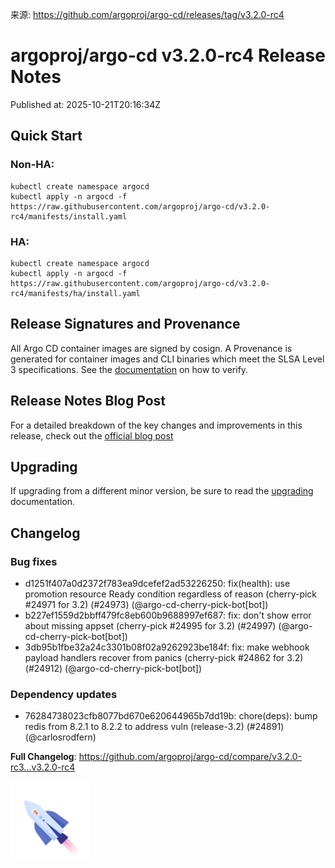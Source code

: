 来源: https://github.com/argoproj/argo-cd/releases/tag/v3.2.0-rc4

# argoproj/argo-cd v3.2.0-rc4 Release Notes

Published at: 2025-10-21T20:16:34Z

## Quick Start

### Non-HA:

```shell
kubectl create namespace argocd
kubectl apply -n argocd -f https://raw.githubusercontent.com/argoproj/argo-cd/v3.2.0-rc4/manifests/install.yaml
```

### HA:

```shell
kubectl create namespace argocd
kubectl apply -n argocd -f https://raw.githubusercontent.com/argoproj/argo-cd/v3.2.0-rc4/manifests/ha/install.yaml
```

## Release Signatures and Provenance

All Argo CD container images are signed by cosign.  A Provenance is generated for container images and CLI binaries which meet the SLSA Level 3 specifications. See the [documentation](https://argo-cd.readthedocs.io/en/stable/operator-manual/signed-release-assets) on how to verify.

## Release Notes Blog Post
For a detailed breakdown of the key changes and improvements in this release, check out the [official blog post](https://blog.argoproj.io/argo-cd-v3-0-release-candidate-a0b933f4e58f)

## Upgrading

If upgrading from a different minor version, be sure to read the [upgrading](https://argo-cd.readthedocs.io/en/stable/operator-manual/upgrading/overview/) documentation.

## Changelog
### Bug fixes
* d1251f407a0d2372f783ea9dcefef2ad53226250: fix(health): use promotion resource Ready condition regardless of reason (cherry-pick #24971 for 3.2) (#24973) (@argo-cd-cherry-pick-bot[bot])
* b227ef1559d2bbff479fc8eb600b9688997ef687: fix: don't show error about missing appset (cherry-pick #24995 for 3.2) (#24997) (@argo-cd-cherry-pick-bot[bot])
* 3db95b1fbe32a24c3301b08f02a9262923be184f: fix: make webhook payload handlers recover from panics (cherry-pick #24862 for 3.2) (#24912) (@argo-cd-cherry-pick-bot[bot])
### Dependency updates
* 76284738023cfb8077bd670e620644965b7dd19b: chore(deps): bump redis from 8.2.1 to 8.2.2 to address vuln (release-3.2) (#24891) (@carlosrodfern)

**Full Changelog**: https://github.com/argoproj/argo-cd/compare/v3.2.0-rc3...v3.2.0-rc4

<a href="https://argoproj.github.io/cd/"><img src="https://raw.githubusercontent.com/argoproj/argo-site/master/content/pages/cd/gitops-cd.png" width="25%" ></a>

